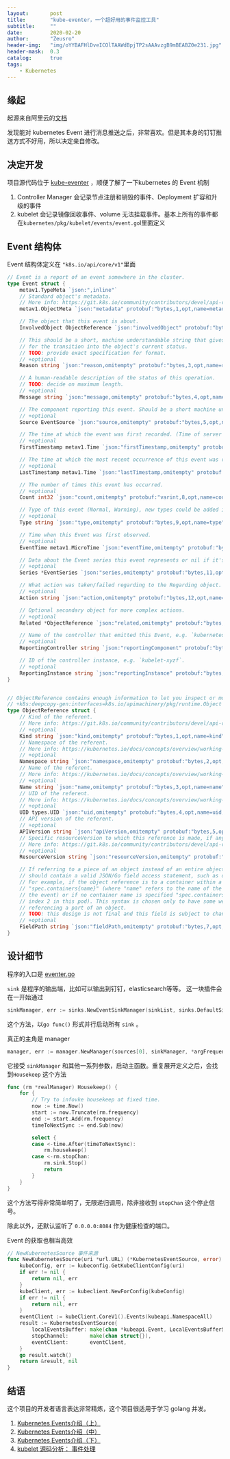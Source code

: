 ```yaml
---
layout:       post
title:        "kube-eventer，一个超好用的事件监控工具"
subtitle:     ""
date:         2020-02-20
author:       "Zeusro"
header-img:   "img/oYYBAFHlDveICOlTAAWdBpjTP2sAAAvzgB9mBEABZ0e231.jpg"
header-mask:  0.3
catalog:      true
tags:
    - Kubernetes
---
```


## 缘起

起源来自阿里云的[文档](https://help.aliyun.com/document_detail/125679.html)

发现能对 kubernetes Event 进行消息推送之后，非常喜欢。但是其本身的钉钉推送方式不好用，所以决定亲自修改。

## 决定开发

项目源代码位于 [kube-eventer](https://github.com/AliyunContainerService/kube-eventer)
，顺便了解了一下kubernetes 的 Event 机制

1. Controller Manager 会记录节点注册和销毁的事件、Deployment 扩容和升级的事件
1. kubelet 会记录镜像回收事件、volume 无法挂载事件。基本上所有的事件都在`kubernetes/pkg/kubelet/events/event.go`l里面定义


## Event 结构体

Event 结构体定义在 `"k8s.io/api/core/v1"`里面

```go
// Event is a report of an event somewhere in the cluster.
type Event struct {
	metav1.TypeMeta `json:",inline"`
	// Standard object's metadata.
	// More info: https://git.k8s.io/community/contributors/devel/api-conventions.md#metadata
	metav1.ObjectMeta `json:"metadata" protobuf:"bytes,1,opt,name=metadata"`

	// The object that this event is about.
	InvolvedObject ObjectReference `json:"involvedObject" protobuf:"bytes,2,opt,name=involvedObject"`

	// This should be a short, machine understandable string that gives the reason
	// for the transition into the object's current status.
	// TODO: provide exact specification for format.
	// +optional
	Reason string `json:"reason,omitempty" protobuf:"bytes,3,opt,name=reason"`

	// A human-readable description of the status of this operation.
	// TODO: decide on maximum length.
	// +optional
	Message string `json:"message,omitempty" protobuf:"bytes,4,opt,name=message"`

	// The component reporting this event. Should be a short machine understandable string.
	// +optional
	Source EventSource `json:"source,omitempty" protobuf:"bytes,5,opt,name=source"`

	// The time at which the event was first recorded. (Time of server receipt is in TypeMeta.)
	// +optional
	FirstTimestamp metav1.Time `json:"firstTimestamp,omitempty" protobuf:"bytes,6,opt,name=firstTimestamp"`

	// The time at which the most recent occurrence of this event was recorded.
	// +optional
	LastTimestamp metav1.Time `json:"lastTimestamp,omitempty" protobuf:"bytes,7,opt,name=lastTimestamp"`

	// The number of times this event has occurred.
	// +optional
	Count int32 `json:"count,omitempty" protobuf:"varint,8,opt,name=count"`

	// Type of this event (Normal, Warning), new types could be added in the future
	// +optional
	Type string `json:"type,omitempty" protobuf:"bytes,9,opt,name=type"`

	// Time when this Event was first observed.
	// +optional
	EventTime metav1.MicroTime `json:"eventTime,omitempty" protobuf:"bytes,10,opt,name=eventTime"`

	// Data about the Event series this event represents or nil if it's a singleton Event.
	// +optional
	Series *EventSeries `json:"series,omitempty" protobuf:"bytes,11,opt,name=series"`

	// What action was taken/failed regarding to the Regarding object.
	// +optional
	Action string `json:"action,omitempty" protobuf:"bytes,12,opt,name=action"`

	// Optional secondary object for more complex actions.
	// +optional
	Related *ObjectReference `json:"related,omitempty" protobuf:"bytes,13,opt,name=related"`

	// Name of the controller that emitted this Event, e.g. `kubernetes.io/kubelet`.
	// +optional
	ReportingController string `json:"reportingComponent" protobuf:"bytes,14,opt,name=reportingComponent"`

	// ID of the controller instance, e.g. `kubelet-xyzf`.
	// +optional
	ReportingInstance string `json:"reportingInstance" protobuf:"bytes,15,opt,name=reportingInstance"`
}


// ObjectReference contains enough information to let you inspect or modify the referred object.
// +k8s:deepcopy-gen:interfaces=k8s.io/apimachinery/pkg/runtime.Object
type ObjectReference struct {
	// Kind of the referent.
	// More info: https://git.k8s.io/community/contributors/devel/api-conventions.md#types-kinds
	// +optional
	Kind string `json:"kind,omitempty" protobuf:"bytes,1,opt,name=kind"`
	// Namespace of the referent.
	// More info: https://kubernetes.io/docs/concepts/overview/working-with-objects/namespaces/
	// +optional
	Namespace string `json:"namespace,omitempty" protobuf:"bytes,2,opt,name=namespace"`
	// Name of the referent.
	// More info: https://kubernetes.io/docs/concepts/overview/working-with-objects/names/#names
	// +optional
	Name string `json:"name,omitempty" protobuf:"bytes,3,opt,name=name"`
	// UID of the referent.
	// More info: https://kubernetes.io/docs/concepts/overview/working-with-objects/names/#uids
	// +optional
	UID types.UID `json:"uid,omitempty" protobuf:"bytes,4,opt,name=uid,casttype=k8s.io/apimachinery/pkg/types.UID"`
	// API version of the referent.
	// +optional
	APIVersion string `json:"apiVersion,omitempty" protobuf:"bytes,5,opt,name=apiVersion"`
	// Specific resourceVersion to which this reference is made, if any.
	// More info: https://git.k8s.io/community/contributors/devel/api-conventions.md#concurrency-control-and-consistency
	// +optional
	ResourceVersion string `json:"resourceVersion,omitempty" protobuf:"bytes,6,opt,name=resourceVersion"`

	// If referring to a piece of an object instead of an entire object, this string
	// should contain a valid JSON/Go field access statement, such as desiredState.manifest.containers[2].
	// For example, if the object reference is to a container within a pod, this would take on a value like:
	// "spec.containers{name}" (where "name" refers to the name of the container that triggered
	// the event) or if no container name is specified "spec.containers[2]" (container with
	// index 2 in this pod). This syntax is chosen only to have some well-defined way of
	// referencing a part of an object.
	// TODO: this design is not final and this field is subject to change in the future.
	// +optional
	FieldPath string `json:"fieldPath,omitempty" protobuf:"bytes,7,opt,name=fieldPath"`
}
```

## 设计细节

程序的入口是
[eventer.go](https://note.youdao.com/)

`sink` 是程序的输出端，比如可以输出到钉钉，elasticsearch等等。
这一块插件会在一开始通过

```go
sinkManager, err := sinks.NewEventSinkManager(sinkList, sinks.DefaultSinkExportEventsTimeout, sinks.DefaultSinkStopTimeout)
```

这个方法，以`go func()` 形式并行启动所有 `sink` 。

真正的主角是 manager

```go
manager, err := manager.NewManager(sources[0], sinkManager, *argFrequency)
```

它接受 `sinkManager` 和其他一系列参数，启动主函数。重复展开定义之后，会找到`Housekeep` 这个方法

```go
func (rm *realManager) Housekeep() {
	for {
		// Try to infovke housekeep at fixed time.
		now := time.Now()
		start := now.Truncate(rm.frequency)
		end := start.Add(rm.frequency)
		timeToNextSync := end.Sub(now)

		select {
		case <-time.After(timeToNextSync):
			rm.housekeep()
		case <-rm.stopChan:
			rm.sink.Stop()
			return
		}
	}
}
```

这个方法写得非常简单明了，无限递归调用，除非接收到 `stopChan` 这个停止信号。

除此以外，还默认监听了 `0.0.0.0:8084` 作为健康检查的端口。

Event 的获取也相当高效

```go
// NewKubernetesSource 事件来源
func NewKubernetesSource(uri *url.URL) (*KubernetesEventSource, error) {
	kubeConfig, err := kubeconfig.GetKubeClientConfig(uri)
	if err != nil {
		return nil, err
	}
	kubeClient, err := kubeclient.NewForConfig(kubeConfig)
	if err != nil {
		return nil, err
	}
	eventClient := kubeClient.CoreV1().Events(kubeapi.NamespaceAll)
	result := KubernetesEventSource{
		localEventsBuffer: make(chan *kubeapi.Event, LocalEventsBufferSize),
		stopChannel:       make(chan struct{}),
		eventClient:       eventClient,
	}
	go result.watch()
	return &result, nil
}
```

## 结语

这个项目的开发者语言表达非常精炼，这个项目很适用于学习 golang 并发。


1. [Kubernetes Events介绍（上）](https://www.kubernetes.org.cn/1031.html)
2. [Kubernetes Events介绍（中）](https://www.kubernetes.org.cn/1090.html)
3. [Kubernetes Events介绍（下）](https://www.kubernetes.org.cn/1195.html)
4. [kubelet 源码分析： 事件处理](https://cizixs.com/2017/06/22/kubelet-source-code-analysis-part4-event/)